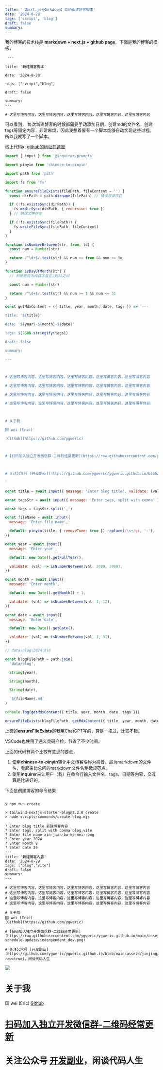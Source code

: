 ```yaml
---
title: '【Next.js+Markdown】自动新建博客脚本'
date: '2024-8-28'
tags: ['script', 'blog']
draft: false
summary:
---
```



我的博客的技术栈是 **markdown + next.js + github page**。下面是我的博客的模板，

```
 ---

title: '新建博客脚本'

date: '2024-8-28'

tags: ["script","blog"]

draft: false

summary:
---

# 这里写博客内容，这里写博客内容，这里写博客内容，这里写博客内容，这里写博客内容
```

可以看到， 每次新建博客的时候都需要手动添加日期，创建md的文件名，创建tags等固定内容，非常麻烦，因此我想着要有一个脚本能够自动实现这些过程。所以我就写了一个脚本。

线上代码**x**, [github的地址在这里](https://github.com/ygweric/ygweric.github.io/blob/main/scripts/commonds/create-blog.mjs)

```js
import { input } from '@inquirer/prompts'

import pinyin from 'chinese-to-pinyin'

import path from 'path'

import fs from 'fs'

function ensureFileExists(filePath, fileContent = '') {
  const dirPath = path.dirname(filePath) // 确保目录存在

  if (!fs.existsSync(dirPath)) {
    fs.mkdirSync(dirPath, { recursive: true })
  } // 确保文件存在

  if (!fs.existsSync(filePath)) {
    fs.writeFileSync(filePath, fileContent)
  }
}

function isNumberBetween(str, from, to) {
  const num = Number(str)

  return /^\d+$/.test(str) && num >= from && num <= to
}

function isDayOfMonth(str) {
  // 判断是否为纯数字且在1到31之间

  const num = Number(str)

  return /^\d+$/.test(str) && num >= 1 && num <= 31
}

const getMdxContent = ({ title, year, month, date, tags }) => `---

title: '${title}'

date: '${year}-${month}-${date}'

tags: ${JSON.stringify(tags)}

draft: false

summary:

---

  

# 这里写博客内容，这里写博客内容，这里写博客内容，这里写博客内容，这里写博客内容

# 这里写博客内容，这里写博客内容，这里写博客内容，这里写博客内容，这里写博客内容

# 这里写博客内容，这里写博客内容，这里写博客内容，这里写博客内容，这里写博客内容

# 这里写博客内容，这里写博客内容，这里写博客内容，这里写博客内容，这里写博客内容

  

# 关于我

国 wei (Eric)

[Github](https://github.com/ygweric)

  

# [扫码加入独立开发微信群-二维码经常更新](https://raw.githubusercontent.com/ygweric/ygweric.github.io/main/assets/qr-schedule-update/indenpendent_dev.png)

  

# 关注公众号 [开发副业](https://github.com/ygweric/ygweric.github.io/blob/main/assets/jinjing/wx_office_account_qr.png?raw=true)，闲谈代码人生

`

const title = await input({ message: 'Enter blog title', validate: (val) => !!val })

const tagsStr = await input({ message: 'Enter tags, split with comma' })

const tags = tagsStr.split(',')

const fileName = await input({
  message: 'Enter file name',

  default: pinyin(title, { removeTone: true }).replace(/\s+/gi, '-'),
})

const year = await input({
  message: 'Enter year',

  default: new Date().getFullYear(),

  validate: (val) => isNumberBetween(val, 2020, 2080),
})

const month = await input({
  message: 'Enter month',

  default: new Date().getMonth() + 1,

  validate: (val) => isNumberBetween(val, 1, 12),
})

const date = await input({
  message: 'Enter date',

  default: new Date().getDate(),

  validate: (val) => isNumberBetween(val, 1, 31),
})

// data\blog\2024\8\8

const blogFilePath = path.join(
  'data/blog',

  String(year),

  String(month),

  String(date),

  `${fileName}.md`
)

console.log(getMdxContent({ title, year, month, date, tags }))

ensureFileExists(blogFilePath, getMdxContent({ title, year, month, date, tags }))
```

上面的**ensureFileExists**是我用ChatGPT写的，算是一把过，比较不错。

VSCode也使用了通义灵码产检，节省了不少时间。

上面的代码有两个比较有意思的要点，

1. 使用**chinese-to-pinyin**转化中文博客名称为拼音，最为markdown的文件名，看起来比总问的markdown文件名稍微规范点。
2. 使用**inquirer**来让用户（我）在命令行输入文件名，tags，日期等内容，交互算是比较好的。

下面是创建博客的命令结果

```shell

$ npm run create

> tailwind-nextjs-starter-blog@2.2.0 create
> node scripts/commonds/create-blog.mjs

? Enter blog title 新建博客内容
? Enter tags, split with comma blog,vite
? Enter file name xin-jian-bo-ke-nei-rong
? Enter year 2024
? Enter month 8
? Enter date 29
---
title: '新建博客内容'
date: '2024-8-29'
tags: ["blog","vite"]
draft: false
summary:
---

# 这里写博客内容，这里写博客内容，这里写博客内容，这里写博客内容，这里写博客内容
# 这里写博客内容，这里写博客内容，这里写博客内容，这里写博客内容，这里写博客内容
# 这里写博客内容，这里写博客内容，这里写博客内容，这里写博客内容，这里写博客内容
# 这里写博客内容，这里写博客内容，这里写博客内容，这里写博客内容，这里写博客内容

# 关于我
国 wei (Eric)
[Github](https://github.com/ygweric)

# [扫码加入独立开发微信群-二维码经常更新](https://raw.githubusercontent.com/ygweric/ygweric.github.io/main/assets/qr-schedule-update/indenpendent_dev.png)

# 关注公众号 [开发副业](https://github.com/ygweric/ygweric.github.io/blob/main/assets/jinjing/wx_office_account_qr.png?raw=true)，闲谈代码人生

```

![](Pasted%20image%2020240828190748.png)

# 关于我

国 wei (Eric)
[Github](https://github.com/ygweric)

# [扫码加入独立开发微信群-二维码经常更新](https://raw.githubusercontent.com/ygweric/ygweric.github.io/main/assets/qr-schedule-update/indenpendent_dev.png)

# 关注公众号 [开发副业](https://github.com/ygweric/ygweric.github.io/blob/main/assets/jinjing/wx_office_account_qr.png?raw=true)，闲谈代码人生
